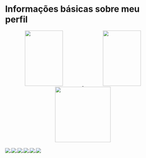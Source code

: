 <h1>Informações básicas sobre meu perfil</h1>

<div align="center">
  
  <a href="https://github.com/pedro-barreto">
  <img width="49.5%" height="180em" src="https://github-readme-stats.vercel.app/api?username=pedro-barreto&show_icons=true&theme=tokyonight&include_all_commits=true&count_private=true"/>
  <img width="49.5%" height="180em" src="https://github-readme-stats.vercel.app/api/top-langs/?username=pedro-barreto&layout=compact&langs_count=7&theme=tokyonight"/>
  <img height="180em" src="https://github-readme-streak-stats.herokuapp.com/?user=pedro-barreto&theme=tokyonight&include_all_commits=true"/>
    
</div>
  
  <div style="display: inline_block"><br>
  <img align="center" src="https://img.shields.io/badge/HTML5-E34F26?style=for-the-badge&logo=html5&logoColor=white">
  <img align="center" src="https://img.shields.io/badge/CSS3-1572B6?style=for-the-badge&logo=css3&logoColor=white">
  <img align="center" src="https://img.shields.io/badge/JavaScript-323330?style=for-the-badge&logo=javascript&logoColor=F7DF1E">
  <img align="center" src="https://img.shields.io/badge/C-00599C?style=for-the-badge&logo=c&logoColor=white">
  <img align="center" src="https://img.shields.io/badge/Java-ED8B00?style=for-the-badge&logo=java&logoColor=white">
  <img align="center" src="https://img.shields.io/badge/OpenGL-FFFFFF?style=for-the-badge&logo=opengl">
     
</div>
